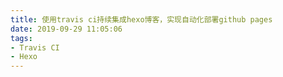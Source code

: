 ```yaml
---
title: 使用travis ci持续集成hexo博客，实现自动化部署github pages
date: 2019-09-29 11:05:06
tags: 
- Travis CI
- Hexo
---
```

